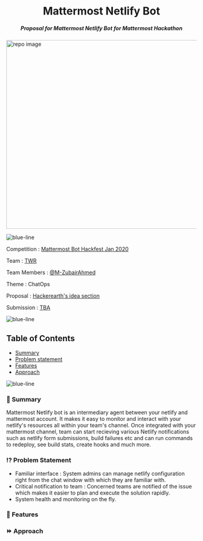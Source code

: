 <p align="center">
   <h1 align="center">Mattermost Netlify Bot</h1>
  <h5 align="center"><i>Proposal for Mattermost Netlify Bot for Mattermost Hackathon</i></h5>
    <img src="https://user-images.githubusercontent.com/17708702/73532518-c39b7000-4414-11ea-92e1-e4867a029ed3.png" alt="repo image" width="900" height="500" />
</p>

![blue-line](https://i.imgur.com/cETzBqq.png)

Competition : [Mattermost Bot Hackfest Jan 2020](https://www.hackerearth.com/challenges/hackathon/mattermost-bot-hackfest)

Team : [TWR](https://www.hackerearth.com/challenges/hackathon/mattermost-bot-hackfest/dashboard/2abe565/team/)

Team Members : [@M-ZubairAhmed](https://github.com/M-ZubairAhmed)

Theme : ChatOps

Proposal : [Hackerearth's idea section](https://www.hackerearth.com/challenges/hackathon/mattermost-bot-hackfest/dashboard/2abe565/idea/)

Submission : [TBA](https://www.hackerearth.com/challenges/hackathon/mattermost-bot-hackfest/dashboard/2abe565/submission/)

![blue-line](https://i.imgur.com/cETzBqq.png)

## Table of Contents

 - [Summary](#book-summary)
 - [Problem statement](#interrobang-problem-statement)
 - [Features](#key-features)
 - [Approach](#fast_forward-approach)

![blue-line](https://i.imgur.com/cETzBqq.png)

### :book: Summary
Mattermost Netlify bot is an intermediary agent between your netlify and mattermost account. It makes it easy to monitor and interact with your netlify's resources all within your team's channel. Once integrated with your mattermost channel, team can start recieving various Netlify notifications such as netlify form submissions, build failures etc and can run commands to redeploy, see build stats, create hooks and much more.

### :interrobang: Problem Statement

- Familiar interface : System admins can manage netlify configuration right from the chat window with which they are familiar with.
- Critical notification to team : Concerned teams are notified of the issue which makes it easier to plan and execute the solution rapidly.
- System health and monitoring on the fly.

### :key: Features

### :fast_forward: Approach
